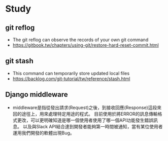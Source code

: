 # Study
## git reflog
* The git reflog can observe the records of your own git command
* https://gitbook.tw/chapters/using-git/restore-hard-reset-commit.html

## git stash
* This command can temporarily store updated local files
* https://backlog.com/git-tutorial/tw/reference/stash.html

## Django middleware
* middleware是指從發出請求(Request)之後，到接收回應(Response)這段來回的途徑上，用來處理特定用途的程式。
目前使用於將ERROR的訊息傳輸格式更改，可以更明確知道是哪一個使用者使用了哪一個API功能發生錯誤訊息。
以及與Slack API結合達到開發者能夠第一時間被通知，當有某位使用者運用我們開發的軟體出現Bug。

